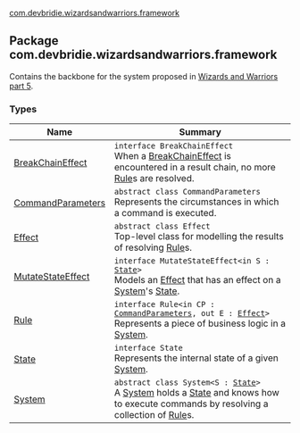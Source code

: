 [com.devbridie.wizardsandwarriors.framework](.)

## Package com.devbridie.wizardsandwarriors.framework

Contains the backbone for the system proposed in [Wizards and Warriors part 5](https://ericlippert.com/2015/05/11/wizards-and-warriors-part-five/).

### Types

| Name | Summary |
|---|---|
| [BreakChainEffect](-break-chain-effect.md) | `interface BreakChainEffect`<br>When a [BreakChainEffect](-break-chain-effect.md) is encountered in a result chain, no more [Rule](-rule/index.md)s are resolved. |
| [CommandParameters](-command-parameters/index.md) | `abstract class CommandParameters`<br>Represents the circumstances in which a command is executed. |
| [Effect](-effect/index.md) | `abstract class Effect`<br>Top-level class for modelling the results of resolving [Rule](-rule/index.md)s. |
| [MutateStateEffect](-mutate-state-effect/index.md) | `interface MutateStateEffect<in S : `[`State`](-state.md)`>`<br>Models an [Effect](-effect/index.md) that has an effect on a [System](-system/index.md)'s [State](-state.md). |
| [Rule](-rule/index.md) | `interface Rule<in CP : `[`CommandParameters`](-command-parameters/index.md)`, out E : `[`Effect`](-effect/index.md)`>`<br>Represents a piece of business logic in a [System](-system/index.md). |
| [State](-state.md) | `interface State`<br>Represents the internal state of a given [System](-system/index.md). |
| [System](-system/index.md) | `abstract class System<S : `[`State`](-state.md)`>`<br>A [System](-system/index.md) holds a [State](-state.md) and knows how to execute commands by resolving a collection of [Rule](-rule/index.md)s. |
